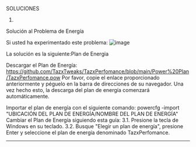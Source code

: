SOLUCIONES

1)

Solución al Problema de Energía

Si usted ha experimentado este problema:
![image](https://github.com/user-attachments/assets/c7263479-ad21-43bf-b212-c64a829eb57b)

La solución es la siguiente:Plan de Energia

Descargar el Plan de Energía: 
https://github.com/TazxTweaks/TazxPerfomance/blob/main/Power%20Plan/TazxPerfomance.pow
Por favor, copie el enlace proporcionado anteriormente y péguelo en la barra de direcciones de su navegador. Una vez hecho esto, la descarga del plan de energía comenzará automáticamente.


Importar el plan de energía con el siguiente comando:
powercfg -import "UBICACIÓN DEL PLAN DE ENERGÍA/NOMBRE DEL PLAN DE ENERGÍA"
Cambiar el Plan de Energía siguiendo esta guía:
3.1. Presione la tecla de Windows en su teclado.
3.2. Busque "Elegir un plan de energía", presione Enter y seleccione el plan de energía denominado TazxPerfomance.

--------------------------------------------------------------------------------------------------------------------------------------------------------------------
